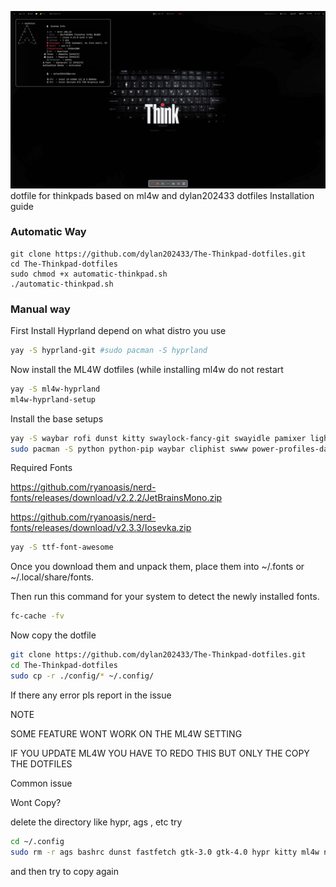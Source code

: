 ![Alt Text](hyprland.png)
dotfile for thinkpads based on ml4w and dylan202433 dotfiles
Installation guide 
### Automatic Way
```
git clone https://github.com/dylan202433/The-Thinkpad-dotfiles.git
cd The-Thinkpad-dotfiles
sudo chmod +x automatic-thinkpad.sh
./automatic-thinkpad.sh
```
### Manual way
First Install Hyprland depend on what distro you use
```zsh
yay -S hyprland-git #sudo pacman -S hyprland
```
Now install the ML4W dotfiles (while installing ml4w do not restart
```zsh
yay -S ml4w-hyprland
ml4w-hyprland-setup
```
Install the base setups
```zsh
yay -S waybar rofi dunst kitty swaylock-fancy-git swayidle pamixer light brillo cmake meson cpio pkg-config waypaper hyprpolkitagent
sudo pacman -S python python-pip waybar cliphist swww power-profiles-daemon
```
Required Fonts

https://github.com/ryanoasis/nerd-fonts/releases/download/v2.2.2/JetBrainsMono.zip

https://github.com/ryanoasis/nerd-fonts/releases/download/v2.3.3/Iosevka.zip
```zsh
yay -S ttf-font-awesome
```
Once you download them and unpack them, place them into ~/.fonts or ~/.local/share/fonts.

Then run this command for your system to detect the newly installed fonts.
```zsh
fc-cache -fv
```
Now copy the dotfile
```zsh
git clone https://github.com/dylan202433/The-Thinkpad-dotfiles.git
cd The-Thinkpad-dotfiles
sudo cp -r ./config/* ~/.config/
```
If there any error pls report in the issue

NOTE

SOME FEATURE WONT WORK ON THE ML4W SETTING

IF YOU UPDATE ML4W YOU HAVE TO REDO THIS BUT ONLY THE COPY THE DOTFILES 

Common issue

Wont Copy?

delete the directory like hypr, ags , etc 
try 
```zsh
cd ~/.config 
sudo rm -r ags bashrc dunst fastfetch gtk-3.0 gtk-4.0 hypr kitty ml4w nvim nwg-dock-hyprland ohmyposh qt6ct rofi wal waybar waypaper wlogout xsettingsd zshrc
```
and then try to copy again
